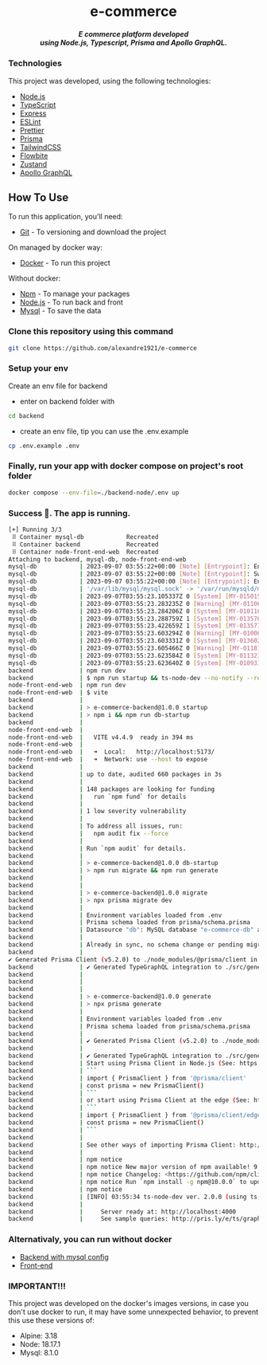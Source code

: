 <h1 align="center">
  e-commerce
</h1>
<h5 align="center">
 E commerce platform developed <br/> using Node.js, Typescript, Prisma and Apollo GraphQL.
</h4>

### Technologies

This project was developed, using the following technologies:

- [Node.js](https://nodejs.org)
- [TypeScript](https://www.typescriptlang.org)
- [Express](https://expressjs.com)
- [ESLint](https://eslint.org)
- [Prettier](https://prettier.io)
- [Prisma](https://www.prisma.io/)
- [TailwindCSS](https://tailwindcss.com)
- [Flowbite](https://www.flowbite-react.com)
- [Zustand](https://docs.pmnd.rs/zustand/getting-started/introduction)
- [Apollo GraphQL](https://new.apollographql.com)

## How To Use

To run this application, you'll need:
- [Git](https://git-scm.com) - To versioning and download the project

On managed by docker way:
- [Docker](https://www.docker.com) - To run this project

Without docker:
- [Npm](https://www.npmjs.com) - To manage your packages
- [Node.js](https://nodejs.org) - To run back and front
- [Mysql](https://www.mysql.com) - To save the data

### Clone this repository using this command
```bash
git clone https://github.com/alexandre1921/e-commerce
```

### Setup your env
Create an env file for backend
- enter on backend folder with
```bash
cd backend
```
- create an env file, tip you can use the .env.example
```bash
cp .env.example .env
```

### Finally, run your app with docker compose on project's root folder
```bash
docker compose --env-file=./backend-node/.env up
```

### Success 🚀. The app is running.
```bash
[+] Running 3/3
 ⠿ Container mysql-db            Recreated                                                                                                  0.1s
 ⠿ Container backend             Recreated                                                                                                  0.1s
 ⠿ Container node-front-end-web  Recreated                                                                                                  0.1s
Attaching to backend, mysql-db, node-front-end-web
mysql-db            | 2023-09-07 03:55:22+00:00 [Note] [Entrypoint]: Entrypoint script for MySQL Server 8.1.0-1.el8 started.
mysql-db            | 2023-09-07 03:55:22+00:00 [Note] [Entrypoint]: Switching to dedicated user 'mysql'
mysql-db            | 2023-09-07 03:55:22+00:00 [Note] [Entrypoint]: Entrypoint script for MySQL Server 8.1.0-1.el8 started.
mysql-db            | '/var/lib/mysql/mysql.sock' -> '/var/run/mysqld/mysqld.sock'
mysql-db            | 2023-09-07T03:55:23.105337Z 0 [System] [MY-015015] [Server] MySQL Server - start.
mysql-db            | 2023-09-07T03:55:23.283235Z 0 [Warning] [MY-011068] [Server] The syntax '--skip-host-cache' is deprecated and will be removed in a future release. Please use SET GLOBAL host_cache_size=0 instead.
mysql-db            | 2023-09-07T03:55:23.284206Z 0 [System] [MY-010116] [Server] /usr/sbin/mysqld (mysqld 8.1.0) starting as process 1
mysql-db            | 2023-09-07T03:55:23.288759Z 1 [System] [MY-013576] [InnoDB] InnoDB initialization has started.
mysql-db            | 2023-09-07T03:55:23.422659Z 1 [System] [MY-013577] [InnoDB] InnoDB initialization has ended.
mysql-db            | 2023-09-07T03:55:23.603294Z 0 [Warning] [MY-010068] [Server] CA certificate ca.pem is self signed.
mysql-db            | 2023-09-07T03:55:23.603331Z 0 [System] [MY-013602] [Server] Channel mysql_main configured to support TLS. Encrypted connections are now supported for this channel.
mysql-db            | 2023-09-07T03:55:23.605466Z 0 [Warning] [MY-011810] [Server] Insecure configuration for --pid-file: Location '/var/run/mysqld' in the path is accessible to all OS users. Consider choosing a different directory.
mysql-db            | 2023-09-07T03:55:23.623584Z 0 [System] [MY-011323] [Server] X Plugin ready for connections. Bind-address: '::' port: 33060, socket: /var/run/mysqld/mysqlx.sock
mysql-db            | 2023-09-07T03:55:23.623640Z 0 [System] [MY-010931] [Server] /usr/sbin/mysqld: ready for connections. Version: '8.1.0'  socket: '/var/run/mysqld/mysqld.sock'  port: 3306  MySQL Community Server - GPL.
backend             | npm run dev
backend             | $ npm run startup && ts-node-dev --no-notify --respawn --transpile-only -r tsconfig-paths/register src/index.ts
node-front-end-web  | npm run dev
node-front-end-web  | $ vite
backend             | 
backend             | > e-commerce-backend@1.0.0 startup
backend             | > npm i && npm run db-startup
backend             | 
node-front-end-web  | 
node-front-end-web  |   VITE v4.4.9  ready in 394 ms
node-front-end-web  | 
node-front-end-web  |   ➜  Local:   http://localhost:5173/
node-front-end-web  |   ➜  Network: use --host to expose
backend             | 
backend             | up to date, audited 660 packages in 3s
backend             | 
backend             | 148 packages are looking for funding
backend             |   run `npm fund` for details
backend             | 
backend             | 1 low severity vulnerability
backend             | 
backend             | To address all issues, run:
backend             |   npm audit fix --force
backend             | 
backend             | Run `npm audit` for details.
backend             | 
backend             | > e-commerce-backend@1.0.0 db-startup
backend             | > npm run migrate && npm run generate
backend             | 
backend             | 
backend             | > e-commerce-backend@1.0.0 migrate
backend             | > npx prisma migrate dev
backend             | 
backend             | Environment variables loaded from .env
backend             | Prisma schema loaded from prisma/schema.prisma
backend             | Datasource "db": MySQL database "e-commerce-db" at "mysql-db:3306"
backend             | 
backend             | Already in sync, no schema change or pending migration was found.
backend             | 
✔ Generated Prisma Client (v5.2.0) to ./node_modules/@prisma/client in 60ms
backend             | ✔ Generated TypeGraphQL integration to ./src/generated/type-graphql in 1.06s
backend             | 
backend             | 
backend             | 
backend             | > e-commerce-backend@1.0.0 generate
backend             | > npx prisma generate
backend             | 
backend             | Environment variables loaded from .env
backend             | Prisma schema loaded from prisma/schema.prisma
backend             | 
backend             | ✔ Generated Prisma Client (v5.2.0) to ./node_modules/@prisma/client in 59ms
backend             | 
backend             | ✔ Generated TypeGraphQL integration to ./src/generated/type-graphql in 1.08s
backend             | Start using Prisma Client in Node.js (See: https://pris.ly/d/client)
backend             | ```
backend             | import { PrismaClient } from '@prisma/client'
backend             | const prisma = new PrismaClient()
backend             | ```
backend             | or start using Prisma Client at the edge (See: https://pris.ly/d/accelerate)
backend             | ```
backend             | import { PrismaClient } from '@prisma/client/edge'
backend             | const prisma = new PrismaClient()
backend             | ```
backend             | 
backend             | See other ways of importing Prisma Client: http://pris.ly/d/importing-client
backend             | 
backend             | npm notice 
backend             | npm notice New major version of npm available! 9.6.7 -> 10.0.0
backend             | npm notice Changelog: <https://github.com/npm/cli/releases/tag/v10.0.0>
backend             | npm notice Run `npm install -g npm@10.0.0` to update!
backend             | npm notice 
backend             | [INFO] 03:55:34 ts-node-dev ver. 2.0.0 (using ts-node ver. 10.9.1, typescript ver. 5.0.4)
backend             | 
backend             |     Server ready at: http://localhost:4000
backend             |     See sample queries: http://pris.ly/e/ts/graphql-typegraphql#using-the-graphql-api
```

### Alternativaly, you can run without docker
- [Backend with mysql config](./backend/README.md)
- [Front-end](./node-front-end-web/README.md)

### IMPORTANT!!!

This project was developed on the docker's images versions, in case you don't use docker to run, it may have some unnexpected behavior, to prevent this use these versions of:
- Alpine: 3.18
- Node: 18.17.1
- Mysql: 8.1.0
